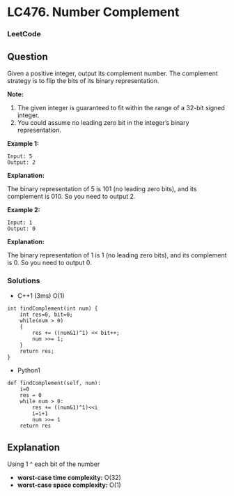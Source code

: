 # LC476. Number Complement

### LeetCode

## Question

Given a positive integer, output its complement number. The complement strategy is to flip the bits of its binary representation.

**Note:**

1. The given integer is guaranteed to fit within the range of a 32-bit signed integer.
2. You could assume no leading zero bit in the integer’s binary representation.


**Example 1:**
```
Input: 5
Output: 2
```

**Explanation:**

The binary representation of 5 is 101 (no leading zero bits), and its complement is 010. So you need to output 2.

**Example 2:**
```
Input: 1
Output: 0
```

**Explanation:**

The binary representation of 1 is 1 (no leading zero bits), and its complement is 0. So you need to output 0.

### Solutions

* C++1 (3ms) O(1)
```
int findComplement(int num) {
    int res=0, bit=0;
    while(num > 0)
    {
        res += ((num&1)^1) << bit++;
        num >>= 1;
    }
    return res;
}
```

* Python1
```
def findComplement(self, num):
    i=0
    res = 0
    while num > 0:
        res += ((num&1)^1)<<i
        i=i+1
        num >>= 1
    return res
```

## Explanation

Using 1 ^ each bit of the number

* **worst-case time complexity:** O(32)
* **worst-case space complexity:** O(1)
